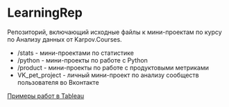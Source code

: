 # LearningRep
Репозиторий, включающий исходные файлы к мини-проектам по курсу по Анализу данных от Karpov.Courses.
* /stats - мини-проектами по статистике
* /python - мини-проекты по работе с Python
* /product - мини-проекты по работе с продуктовыми метриками
* VK_pet_project - личный мини-проект по анализу сообществ пользователя во Вконтакте


[Примеры работ в Tableau](https://public.tableau.com/profile/valentin7633#!/ "Примеры работ в Tableau")


